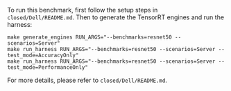 To run this benchmark, first follow the setup steps in `closed/Dell/README.md`. Then to generate the TensorRT engines and run the harness:

```
make generate_engines RUN_ARGS="--benchmarks=resnet50 --scenarios=Server"
make run_harness RUN_ARGS="--benchmarks=resnet50 --scenarios=Server --test_mode=AccuracyOnly"
make run_harness RUN_ARGS="--benchmarks=resnet50 --scenarios=Server --test_mode=PerformanceOnly"
```

For more details, please refer to `closed/Dell/README.md`.
